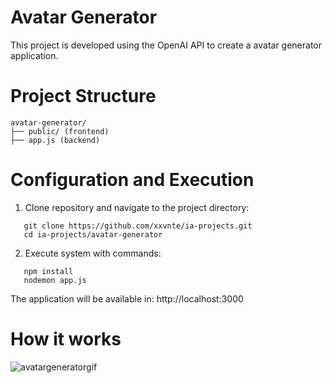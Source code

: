 # Avatar Generator

This project is developed using the OpenAI API to create a avatar generator application.

# Project Structure

```
avatar-generator/
├── public/ (frontend)
├── app.js (backend)
```

# Configuration and Execution

1. Clone repository and navigate to the project directory:

```shell
   git clone https://github.com/xxvnte/ia-projects.git
   cd ia-projects/avatar-generator
```

2. Execute system with commands:

```shell
   npm install
   nodemon app.js
```

The application will be available in: http://localhost:3000

# How it works

![avatargeneratorgif](https://github.com/user-attachments/assets/54180924-dcba-45f0-acfe-6227a27f9cc3)



